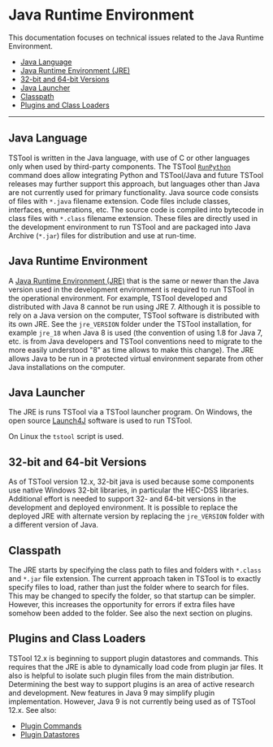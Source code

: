 # Java Runtime Environment #

This documentation focuses on technical issues related to the Java Runtime Environment.

* [Java Language](#java-language)
* [Java Runtime Environment (JRE)](#java-runtime-environment_1)
* [32-bit and 64-bit Versions](#32-bit-and-64-bit-versions)
* [Java Launcher](#java-launcher)
* [Classpath](#classpath)
* [Plugins and Class Loaders](#plugins-and-class-loaders)

--------------

## Java Language ##

TSTool is written in the Java language, with use of C or other languages only when used by third-party components.
The TSTool [`RunPython`](http://learn.openwaterfoundation.org/cdss-app-tstool-doc-user/command-ref/RunPython/RunPython/)
command does allow integrating Python and TSTool/Java and future TSTool releases may further support this approach,
but languages other than Java are not currently used for primary functionality.
Java source code consists of files with `*.java` filename extension.
Code files include classes, interfaces, enumerations, etc.
The source code is compiled into bytecode in class files with `*.class` filename extension.
These files are directly used in the development environment to run TSTool and are
packaged into Java Archive (`*.jar`) files for distribution and use at run-time.

## Java Runtime Environment ##

A [Java Runtime Environment (JRE)](../../resources.md#java) that is the same or newer than the Java version used in the development environment
is required to run TSTool in the operational environment.
For example, TSTool developed and distributed with Java 8 cannot be run using JRE 7.
Although it is possible to rely on a Java version on the computer, TSTool software
is distributed with its own JRE.  See the `jre_VERSION` folder under the TSTool installation,
for example `jre_18` when Java 8 is used (the convention of using 1.8 for Java 7, etc. is from Java developers
and TSTool conventions need to migrate to the more easily understood "8" as time allows to make this change).
The JRE allows Java to be run in a protected virtual environment separate from other Java installations on the computer.

## Java Launcher ##

The JRE is runs TSTool via a TSTool launcher program.
On Windows, the open source [Launch4J](../../resources.md#launch4j)
software is used to run TSTool.

On Linux the `tstool` script is used.

## 32-bit and 64-bit Versions ##

As of TSTool version 12.x, 32-bit java is used because some components use native Windows 32-bit libraries,
in particular the HEC-DSS libraries.
Additional effort is needed to support 32- and 64-bit versions in the development and deployed environment.
It is possible to replace the deployed JRE with alternate version by replacing
the `jre_VERSION` folder with a different version of Java.

## Classpath ##

The JRE starts by specifying the class path to files and folders with `*.class` and `*.jar` file extension.
The current approach taken in TSTool is to exactly specify files to load, rather than just the
folder where to search for files.
This may be changed to specify the folder, so that startup can be simpler.
However, this increases the opportunity for errors if extra files have somehow been added to the folder.
See also the next section on plugins.

## Plugins and Class Loaders ##

TSTool 12.x is beginning to support plugin datastores and commands.
This requires that the JRE is able to dynamically load code from plugin jar files.
It also is helpful to isolate such plugin files from the main distribution.
Determining the best way to support plugins is an area of active research and development.
New features in Java 9 may simplify plugin implementation.
However, Java 9 is not currently being used as of TSTool 12.x.
See also:

* [Plugin Commands](../plugin-commands/plugin-commands.md)
* [Plugin Datastores](../plugin-datastores/plugin-datastores.md)
